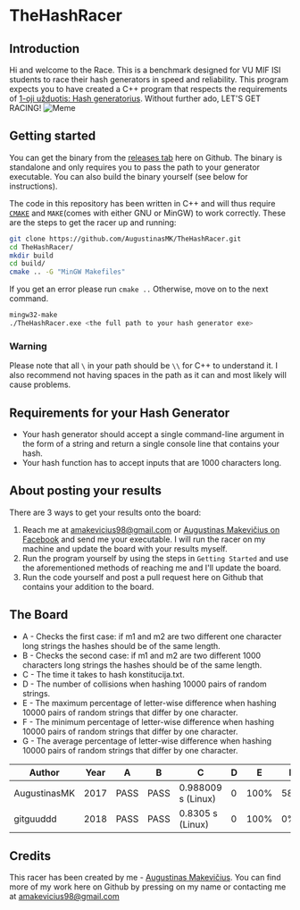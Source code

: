 # TheHashRacer
## Introduction
Hi and welcome to the Race. This is a benchmark designed for VU MIF ISI students to race their hash generators in speed and reliability.
This program expects you to have created a C++ program that respects the requirements of [1-oji užduotis: Hash generatorius](https://github.com/blockchain-group/Blockchain-technologijos/blob/master/pratybos/1uzduotis-Hashavimas.md). Without further ado, LET'S GET RACING!
![Meme](https://funnymemes.co/memes/Slow_and_Steady_Funny_Meme.jpg)

## Getting started
You can get the binary from the [releases tab](https://github.com/AugustinasMK/TheHashRacer/releases) here on Github. The binary is standalone and only requires you to pass the path to your generator executable. You can also build the binary yourself (see below for instructions).

The code in this repository has been written in C++ and will thus require [`CMAKE`](https://cmake.org/) and `MAKE`(comes with either GNU or MinGW) to work correctly.
These are the steps to get the racer up and running:
```bash
git clone https://github.com/AugustinasMK/TheHashRacer.git
cd TheHashRacer/
mkdir build
cd build/
cmake .. -G "MinGW Makefiles"
```
If you get an error please run ```cmake ..``` Otherwise, move on to the next command.
```bash
mingw32-make
./TheHashRacer.exe <the full path to your hash generator exe>
```
### Warning
Please note that all `\` in your path should be `\\` for C++ to understand it. I also recommend  not having spaces in the path as it can and most likely will cause problems.

## Requirements for your Hash Generator
- Your hash generator should accept a single command-line argument in the form of a string and return a single console line that contains your hash.
- Your hash function has to accept inputs that are 1000 characters long.
## About posting your results
There are 3 ways to get your results onto the board:
1. Reach me at amakevicius98@gmail.com or [Augustinas Makevičius on Facebook](https://www.facebook.com/augustinasmkvs) and send me your executable. I will run the racer on my machine and update the board with your results myself.
2. Run the program yourself by using the steps in `Getting Started` and use the aforementioned methods of reaching me and I'll update the board.
3. Run the code yourself and post a pull request here on Github that contains your addition to the board.
## The Board

 - A - Checks the first case: if m1 and m2 are two different one character long strings the hashes should be of the same length.
 - B - Checks the second case: if m1 and m2 are two different 1000 characters long strings the hashes should be of the same length.
 - C - The time it takes to hash konstitucija.txt. 
 - D - The number of collisions when hashing 10000 pairs of random strings.
 - E - The maximum percentage of letter-wise difference when hashing 10000 pairs of random strings that differ by one character.
 - F - The minimum percentage of letter-wise difference when hashing 10000 pairs of random strings that differ by one character.
 - G - The average percentage of letter-wise difference when hashing 10000 pairs of random strings that differ by one character.
 
 |Author|Year|A|B|C|D|E|F|G|
 |------|----|-|-|-|-|-|-|-|
 |AugustinasMK|2017|PASS|PASS| 0.988009 s (Linux)|0|100%|58%|87%|
 |gitguuddd|2018|PASS|PASS| 0.8305 s (Linux)|0|100%|0%|92%|

 
 ## Credits
This racer has been created by me - [Augustinas Makevičius](https://github.com/AugustinasMK). You can find more of my work here on Github by pressing on my name or contacting me at amakevicius98@gmail.com
